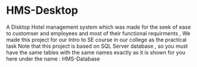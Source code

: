 # HMS-Desktop
A Disktop Hotel management system which was made for the seek of ease to customser and employees and most of their functional requirments ,
We made this project for our Intro to SE course in our college as the practical task 
Note that this project is based on SQL Server database , so you must have the same tables with the same names exactly as it is shown for you here under the name : HMS-Database
